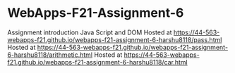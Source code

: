 # WebApps-F21-Assignment-6
Assignment introduction Java Script and DOM
Hosted at https://44-563-webapps-f21.github.io/webapps-f21-assignment-6-harshu8118/pass.html
Hosted at https://44-563-webapps-f21.github.io/webapps-f21-assignment-6-harshu8118/arithmetic.html
Hosted at https://44-563-webapps-f21.github.io/webapps-f21-assignment-6-harshu8118/car.html

